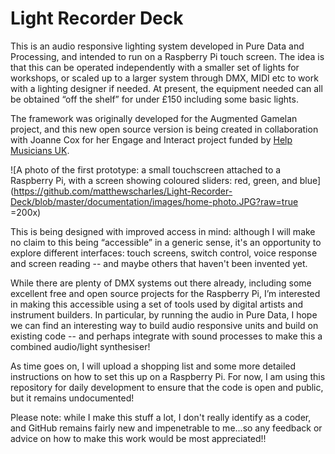 # Light Recorder Deck

This is an audio responsive lighting system developed in Pure Data and Processing, and intended to run on a Raspberry Pi touch screen. The idea is that this can be operated independently with a smaller set of lights for workshops, or scaled up to a larger system through DMX, MIDI etc to work with a lighting designer if needed. At present, the equipment needed can all be obtained “off the shelf” for under £150 including some basic lights. 

The framework was originally developed for the Augmented Gamelan project, and this new open source version is being created in collaboration with Joanne Cox for her Engage and Interact project funded by [Help Musicians UK](https://www.helpmusicians.org.uk/). 

![A photo of the first prototype: a small touchscreen attached to a Raspberry Pi, with a screen showing coloured sliders: red, green, and blue](https://github.com/matthewscharles/Light-Recorder-Deck/blob/master/documentation/images/home-photo.JPG?raw=true =200x)

This is being designed with improved access in mind: although I will make no claim to this being “accessible” in a generic sense, it's an opportunity to explore different interfaces: touch screens, switch control, voice response and screen reading -- and maybe others that haven't been invented yet. 

While there are plenty of DMX systems out there already, including some excellent free and open source projects for the Raspberry Pi, I’m interested in making this accessible using a set of tools used by digital artists and instrument builders. In particular, by running the audio in Pure Data, I hope we can find an interesting way to build audio responsive units and build on existing code -- and perhaps integrate with sound processes to make this a combined audio/light synthesiser!

As time goes on, I will upload a shopping list and some more detailed instructions on how to set this up on a Raspberry Pi. For now, I am using this repository for daily development to ensure that the code is open and public, but it remains undocumented!

Please note: while I make this stuff a lot, I don't really identify as a coder, and GitHub remains fairly new and impenetrable to me...so any feedback or advice on how to make this work would be most appreciated!!
